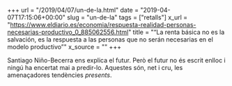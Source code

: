 +++
url = "/2019/04/07/un-de-la.html"
date = "2019-04-07T17:15:06+00:00"
slug = "un-de-la"
tags = ["retalls"]
x_url = "https://www.eldiario.es/economia/respuesta-realidad-personas-necesarias-productivo_0_885062556.html"
title = "“La renta básica no es la salvación, es la respuesta a las personas que no serán necesarias en el modelo productivo”"
x_source = ""
+++

Santiago Niño-Becerra ens explica el futur. Però el futur no és escrit enlloc i ningú ha encertat mai a predir-lo. Aquestes són, net i cru, les amenaçadores tendències *presents*.
